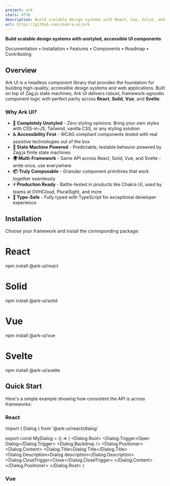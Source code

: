 ```yaml
---
project: ark
stars: 4756
description: Build scalable design systems with React, Vue, Solid, and Svelte.
url: https://github.com/chakra-ui/ark
---
```


  

**Build scalable design systems with unstyled, accessible UI components**

Documentation • Installation • Features • Components • Roadmap • Contributing

  

Overview
--------

Ark UI is a headless component library that provides the foundation for building high-quality, accessible design systems and web applications. Built on top of Zag.js state machines, Ark UI delivers robust, framework-agnostic component logic with perfect parity across **React**, **Solid**, **Vue**, and **Svelte**.

### Why Ark UI?

-   **🎨 Completely Unstyled** - Zero styling opinions. Bring your own styles with CSS-in-JS, Tailwind, vanilla CSS, or any styling solution
-   **♿️ Accessibility First** - WCAG compliant components tested with real assistive technologies out of the box
-   **🔄 State Machine Powered** - Predictable, testable behavior powered by Zag.js finite state machines
-   **🌍 Multi-Framework** - Same API across React, Solid, Vue, and Svelte - write once, use everywhere
-   **📦 Truly Composable** - Granular component primitives that work together seamlessly
-   **⚡️ Production Ready** - Battle-tested in products like Chakra UI, used by teams at OVHCloud, PluralSight, and more
-   **🎯 Type-Safe** - Fully typed with TypeScript for exceptional developer experience

Installation
------------

Choose your framework and install the corresponding package:

# React
npm install @ark-ui/react

# Solid
npm install @ark-ui/solid

# Vue
npm install @ark-ui/vue

# Svelte
npm install @ark-ui/svelte

Quick Start
-----------

Here's a simple example showing how consistent the API is across frameworks:

### React

import { Dialog } from '@ark-ui/react/dialog'

export const MyDialog \= () \=> (
  <Dialog.Root\>
    <Dialog.Trigger\>Open Dialog</Dialog.Trigger\>
    <Dialog.Backdrop />
    <Dialog.Positioner\>
      <Dialog.Content\>
        <Dialog.Title\>Dialog Title</Dialog.Title\>
        <Dialog.Description\>Dialog description</Dialog.Description\>
        <Dialog.CloseTrigger\>Close</Dialog.CloseTrigger\>
      </Dialog.Content\>
    </Dialog.Positioner\>
  </Dialog.Root\>
)

### Vue

<script setup lang="ts">
import { Dialog } from '@ark-ui/vue/dialog'
</script\>

<template\>
  <Dialog.Root\>
    <Dialog.Trigger\>Open Dialog</Dialog.Trigger\>
    <Dialog.Backdrop />
    <Dialog.Positioner\>
      <Dialog.Content\>
        <Dialog.Title\>Dialog Title</Dialog.Title\>
        <Dialog.Description\>Dialog description</Dialog.Description\>
        <Dialog.CloseTrigger\>Close</Dialog.CloseTrigger\>
      </Dialog.Content\>
    </Dialog.Positioner\>
  </Dialog.Root\>
</template\>

### Solid

import { Dialog } from '@ark-ui/solid/dialog'

export const MyDialog \= () \=> (
  <Dialog.Root\>
    <Dialog.Trigger\>Open Dialog</Dialog.Trigger\>
    <Dialog.Backdrop />
    <Dialog.Positioner\>
      <Dialog.Content\>
        <Dialog.Title\>Dialog Title</Dialog.Title\>
        <Dialog.Description\>Dialog description</Dialog.Description\>
        <Dialog.CloseTrigger\>Close</Dialog.CloseTrigger\>
      </Dialog.Content\>
    </Dialog.Positioner\>
  </Dialog.Root\>
)

### Svelte

<script lang\="ts"\>
  import { Dialog } from '@ark-ui/svelte/dialog'
</script\>

<Dialog.Root\>
  <Dialog.Trigger\>Open Dialog</Dialog.Trigger\>
  <Dialog.Backdrop />
  <Dialog.Positioner\>
    <Dialog.Content\>
      <Dialog.Title\>Dialog Title</Dialog.Title\>
      <Dialog.Description\>Dialog description</Dialog.Description\>
      <Dialog.CloseTrigger\>Close</Dialog.CloseTrigger\>
    </Dialog.Content\>
  </Dialog.Positioner\>
</Dialog.Root\>

Features
--------

### Zero-Styling Freedom

Every component is completely unstyled, giving you total control over your design. Use any styling solution:

// Tailwind CSS
<Dialog.Trigger className\="px-4 py-2 bg-blue-500 rounded"\>Open</Dialog.Trigger\>

// CSS-in-JS
<Dialog.Trigger css\={{ padding: '8px 16px', background: 'blue' }}\>Open</Dialog.Trigger\>

// Vanilla CSS
<Dialog.Trigger className\="my-button"\>Open</Dialog.Trigger\>

### Accessibility Built-In

All components follow WAI-ARIA design patterns and are tested with screen readers:

-   ✅ Proper ARIA attributes and roles
-   ✅ Keyboard navigation support
-   ✅ Focus management
-   ✅ Screen reader announcements
-   ✅ RTL support

### State Machine Architecture

Powered by Zag.js, each component uses finite state machines for predictable behavior:

-   🔒 Type-safe state transitions
-   🧪 Easier to test and debug
-   🐛 Fewer edge cases and bugs
-   📊 Visualizable component logic

### Framework Parity

Maintain a single design system across multiple frameworks without rewriting component logic:

// Same API, same behavior, different frameworks
const packages \= \['@ark-ui/react', '@ark-ui/solid', '@ark-ui/vue', '@ark-ui/svelte'\]

Components
----------

Ark UI provides **45+ production-ready components** covering common UI patterns:

### Layout & Navigation

-   Accordion
-   Tabs
-   Splitter
-   Steps
-   Tree View
-   Tour

### Overlays & Dialogs

-   Dialog
-   Popover
-   Tooltip
-   Hover Card
-   Bottom Sheet
-   Floating Panel

### Forms & Inputs

-   Checkbox
-   Radio Group
-   Select
-   Combobox
-   Number Input
-   Pin Input
-   Tags Input
-   Editable
-   File Upload
-   Color Picker
-   Date Picker
-   Password Input
-   Signature Pad
-   Slider
-   Angle Slider
-   Rating Group
-   Switch
-   Toggle / Toggle Group

### Data Display

-   Avatar
-   Highlight
-   Progress
-   QR Code
-   Format
-   JSON Tree View
-   Marquee

### Utilities

-   Carousel
-   Clipboard
-   Collapsible
-   Field / Fieldset
-   Menu
-   Pagination
-   Portal
-   Presence
-   Scroll Area
-   Segment Group
-   Timer
-   Toast
-   Client Only
-   Download Trigger
-   Focus Trap
-   Frame
-   Collection
-   Listbox

View all components →

Documentation
-------------

Visit ark-ui.com for:

-   📖 Comprehensive guides and tutorials
-   📚 Detailed API references for each component
-   💡 Interactive examples and recipes
-   🎓 Styling guides for popular frameworks
-   🔧 TypeScript usage patterns

Ecosystem
---------

### Built with Ark UI

-   **Chakra UI v3** - A simple, modular component library
-   **Park UI** - Beautifully designed components built with Ark UI and Panda CSS
-   **Tark UI** - Ark UI components styled with Tailwind CSS

### Styling Libraries

Ark UI works seamlessly with:

-   Panda CSS
-   Tailwind CSS
-   Styled Components
-   Emotion
-   Vanilla CSS, CSS Modules, and more

### Developer Tools

-   **MCP Server** - AI-assisted development with Claude and other AI agents

Community
---------

-   💬 Discord - Join our community for help and discussions
-   🐦 Twitter - Follow us for updates and announcements
-   🗺️ Roadmap - Request features and vote on upcoming work
-   📝 Blog - Read about releases and technical deep dives

Contributing
------------

We welcome contributions! Please read our Contributing Guide to learn about:

-   Setting up your development environment
-   Our development workflow
-   Code conventions and standards
-   How to submit pull requests

Support
-------

-   📚 Check our documentation
-   💬 Ask questions on Discord
-   🐛 Report bugs via GitHub Issues
-   💡 Request features on our Roadmap

Sponsors
--------

Ark UI is maintained by Christian Schröter, Segun Adebayo, and the Chakra UI team. Development is supported by our amazing sponsors:

Become a sponsor →

License
-------

MIT © Chakra Systems Inc.

* * *

Made with ❤️ by the Ark UI Community

